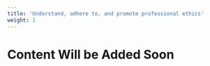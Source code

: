 ```yaml
---
title: 'Understand, adhere to, and promote professional ethics'
weight: 1
---
```


# Content Will be Added Soon